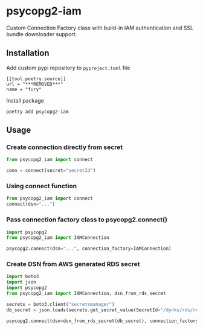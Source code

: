 # psycopg2-iam

Custom Connection Factory class with build-in IAM authentication and SSL bundle downloader support.

## Installation

Add custom pypi repository to `pyproject.toml` file

```
[[tool.poetry.source]]
url = "***REMOVED***"
name = "fury"
```

Install package

```
poetry add psycopg2-iam
```

## Usage

### Create connection directly from secret
```python
from psycopg2_iam import connect

conn = connect(secret="secretId")
```



### Using connect function 

```python
from psycopg2_iam import connect
connect(dsn="...")
```

### Pass connection factory class to psycopg2.connect()

```python
import psycopg2 
from psycopg2_iam import IAMConnection

psycopg2.connect(dsn="...", connection_factory=IAMConnection)
```


### Create DSN from AWS generated RDS secret

```python
import boto3
import json
import psycopg2 
from psycopg2_iam import IAMConnection, dsn_from_rds_secret

secrets = boto3.client("secretsmanager")
db_secret = json.loads(secrets.get_secret_value(SecretId="/dynks/rds/readonly").get("SecretString"))

psycopg2.connect(dsn=dsn_from_rds_secret(db_secret), connection_factory=IAMConnection)
```
